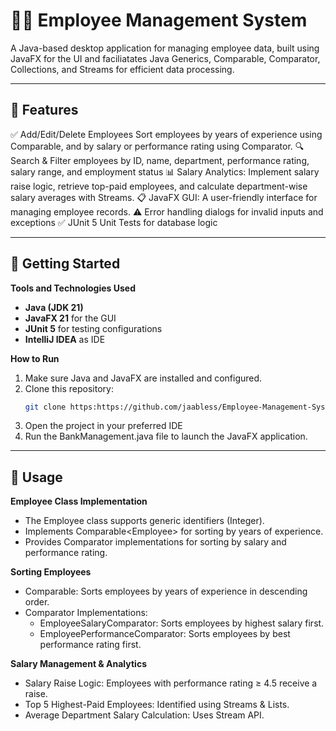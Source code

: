 # 🧑‍💼 Employee Management System

A Java-based desktop application for managing employee data, built using JavaFX for the UI and faciliatates Java Generics, Comparable, Comparator, Collections, and Streams for efficient data processing.

---

## 📌 Features

✅ Add/Edit/Delete Employees
Sort employees by years of experience using Comparable, and by salary or performance rating using Comparator.
🔍 Search & Filter employees by ID, name, department, performance rating, salary range, and employment status
📊 Salary Analytics: Implement salary raise logic, retrieve top-paid employees, and calculate department-wise salary averages with Streams.
📋 JavaFX GUI: A user-friendly interface for managing employee records.
⚠️ Error handling dialogs for invalid inputs and exceptions
✅ JUnit 5 Unit Tests for database logic

---

## 🚀 Getting Started

**Tools and Technologies Used**
- **Java (JDK 21)**
- **JavaFX 21** for the GUI
- **JUnit 5** for testing configurations
- **IntelliJ IDEA** as IDE

**How to Run**

1. Make sure Java and JavaFX are installed and configured.
2. Clone this repository: 
   ```bash
   git clone https:https://github.com/jaabless/Employee-Management-System.git
3. Open the project in your preferred IDE
4. Run the BankManagement.java file to launch the JavaFX application.

---

## 🚀 Usage

**Employee Class Implementation**

- The Employee<T> class supports generic identifiers (Integer).
- Implements Comparable<Employee<T>> for sorting by years of experience.
- Provides Comparator implementations for sorting by salary and performance rating.

**Sorting Employees**

- Comparable: Sorts employees by years of experience in descending order.
- Comparator Implementations:
  - EmployeeSalaryComparator: Sorts employees by highest salary first.
  - EmployeePerformanceComparator: Sorts employees by best performance rating first.
 
**Salary Management & Analytics**

- Salary Raise Logic: Employees with performance rating ≥ 4.5 receive a raise.
- Top 5 Highest-Paid Employees: Identified using Streams & Lists.
- Average Department Salary Calculation: Uses Stream API.
